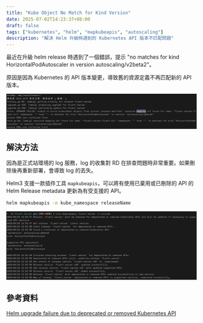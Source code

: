 ```yaml
---
title: "Kube Object No Match for Kind Version"
date: 2025-07-02T14:23:37+08:00
draft: false
tags: ["kubernetes", "helm", "mapkubeapis", "autoscaling"]
description: "解決 Helm 升級時遇到的 Kubernetes API 版本不匹配問題"
---
```

最近在升級 helm release 時遇到了一個錯誤，提示 "no matches for kind HorizontalPodAutoscaler in version autoscaling/v2beta2"。

原因是因為 Kubernetes 的 API 版本變更，導致舊的資源定義不再匹配新的 API 版本。

![Kube Object No Match for Kind Version](/img/k8s/kube-object-no-match-for-kind-version.png)

## 解決方法

因為是正式站環境的 log 服務，log 的收集對 RD 在排查問題時非常重要。如果刪除後再重新部署，會導致 log 的丟失。

Helm3 支援一款插件工具 `mapkubeapis`，可以將有使用已棄用或已刪除的 API 的 Helm Release metadata 更新為有受支援的 API。

```bash
helm mapkubeapis -n kube_namespace releaseName
```

![helm mapkubeapis update kube object api version](/img/k8s/helm-mapkubeapis-update-kube-object-api-version.png)

## 參考資料

[Helm upgrade failure due to deprecated or removed Kubernetes API](https://faun.pub/helm-upgrade-failure-due-to-deprecated-or-removed-kubernetes-api-3c5e56b634d7)
